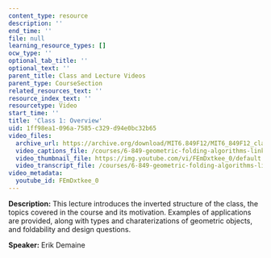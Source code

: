 ```yaml
---
content_type: resource
description: ''
end_time: ''
file: null
learning_resource_types: []
ocw_type: ''
optional_tab_title: ''
optional_text: ''
parent_title: Class and Lecture Videos
parent_type: CourseSection
related_resources_text: ''
resource_index_text: ''
resourcetype: Video
start_time: ''
title: 'Class 1: Overview'
uid: 1ff98ea1-096a-7585-c329-d94e0bc32b65
video_files:
  archive_url: https://archive.org/download/MIT6.849F12/MIT6_849F12_class01_300k.mp4
  video_captions_file: /courses/6-849-geometric-folding-algorithms-linkages-origami-polyhedra-fall-2012/55da1e5fe0ed53f69d54506a09fe672b_FEmDxtkee_0.vtt
  video_thumbnail_file: https://img.youtube.com/vi/FEmDxtkee_0/default.jpg
  video_transcript_file: /courses/6-849-geometric-folding-algorithms-linkages-origami-polyhedra-fall-2012/a2a101bfbee7f97dd016af1e679b6f6a_FEmDxtkee_0.pdf
video_metadata:
  youtube_id: FEmDxtkee_0
---
```


**Description:** This lecture introduces the inverted structure of the class, the topics covered in the course and its motivation. Examples of applications are provided, along with types and charaterizations of geometric objects, and foldability and design questions.

**Speaker:** Erik Demaine



